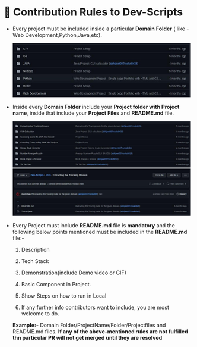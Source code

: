 # 📌 Contribution Rules to Dev-Scripts

- Every project must be included inside a particular **Domain Folder** ( like - Web Development,Python,Java,etc).

   <img src="/assets/pic1.jpg" alt="Project domain" >

- Inside every **Domain Folder** include your **Project folder with Project name**, inside that include your **Project Files** and **README.md** file.

   <img src="/assets/pic2.jpg" alt="Project Files" >
   
   <img src="/assets/pic3.jpg" alt="Project Files" >

- Every Project must include **README.md** file is **mandatory** and the following below points mentioned must be included in the **README.md** file:- 
   1. Description
   
   2. Tech Stack
   
   3. Demonstration(include Demo video or GIF)
  
   4. Basic Component in Project.
   
   5. Show Steps on how to run in Local

   6. If any further info contributors want to include, you are most welcome to do.

  
  
  **Example:-** Domain Folder/ProjectName/Folder/Projectfiles and README.md files.
  **If any of the above-mentioned rules are not fulfilled thn particular PR will not get merged until they are resolved**
